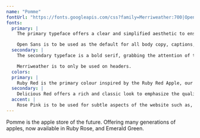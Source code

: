 ```yaml
---
name: "Pomme"
fontUrl: "https://fonts.googleapis.com/css?family=Merriweather:700|Open+Sans:400,700"
fonts:
  primary: |
    The primary typeface offers a clear and simplified aesthetic to ensure that the user is able to get the information that they need. The sans serif font reflects the modern style that is evident throughout the website.

    Open Sans is to be used as the default for all body copy, captions, descriptors.
  secondary: |
    The secondary typeface is a bold serif, grabbing the attention of the user. Emphasis is added when this font is used, while remaining in the style of the rest of the modern website.

    Merriweather is to only be used on headers.
  colors:
  primary: |
    Ruby Red is the primary colour inspired by the Ruby Red Apple, our flagship product. It offers an inviting tone, creating a pleasing experience for the user as they browse the website. To be used on nav elements, headers (h1), buttons, and highlighting features.
  secondary: |
    Delicious Red offers a rich and classic look to emphasize the quality that Pomme has to offer. The secondary colour is to be used for headers (h2 and smaller), links, button hover states and status states.
  accent: |
    Rose Pink is to be used for subtle aspects of the website such as, underlines, tables, buttons on cards.
---
```


Pomme is the apple store of the future. Offering many generations of apples, now available in Ruby Rose, and Emerald Green.
